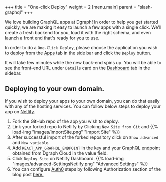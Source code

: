 +++
title = "One-click Deploy"
weight = 2
[menu.main]
    parent = "slash-graphql"
+++

We love building GraphQL apps at Dgraph! In order to help you get started quickly, we are making it easy to launch a few apps with a single click. We'll create a fresh backend for you, load it with the right schema, and even launch a front end that's ready for you to use.

In order to do a `One-Click Deploy`, please choose the application you wish to deploy from the [Apps](https://cloud.dgraph.io/_/one-click) tab in the side bar and click the `Deploy` button.

It will take few minutes while the new back-end spins up. You will be able to see the front-end URL under `Details` card on the [Dashboard](https://cloud.dgraph.io/_/dashboard) tab in the sidebar.

## Deploying to your own domain.

If you wish to deploy your apps to your own domain, you can do that easily with any of the hosting services. You can follow below steps to deploy your app on [Netlify](https://www.netlify.com/).

1. Fork the GitHub repo of the app you wish to deploy.
2. Link your forked repo to Netlify by Clicking `New Site from Git` and
   {{% load-img "images/importSite.png" "Import Site" %}}
3. After successful import of the forked repository click on `Show advanced` and `New variable`.
4. Add `REACT_APP_GRAPHQL_ENDPOINT` in the key and your GraphQL endpoint obtained from Dgraph Cloud in the value field.
5. Click `Deploy Site` on Netlify Dashboard.
   {{% load-img "images/advanced-SettingsNetlify.png" "Advanced Settings" %}}
6. You can configure [Auth0](https://auth0.com/) steps by following Authorization section of the blog post [here.](https://dgraph.io/blog/post/surveyo-into/)
